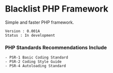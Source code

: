 # Blacklist PHP Framework
Simple and faster PHP framework.
```
Version : 0.001A
Status : In development
```
### PHP Standards Recommendations Include
    - PSR-1 Basic Coding Standard
    - PSR-2 Coding Style Guide
    - PSR-4 Autoloading Standard
